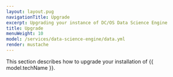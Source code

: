 ```yaml
---
layout: layout.pug
navigationTitle: Upgrade
excerpt: Upgrading your instance of DC/OS Data Science Engine
title: Upgrade
menuWeight: 10
model: /services/data-science-engine/data.yml
render: mustache
---
```

This section describes how to upgrade your installation of {{ model.techName }}.

